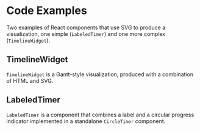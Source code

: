 # Code Examples

Two examples of React components that use SVG to produce a visualization, one simple (`LabeledTimer`) and one more complex (`TimelineWidget`).

## TimelineWidget

`TimelineWidget` is a Gantt-style visualization, produced with a combination of HTML and SVG.

## LabeledTimer

`LabeledTimer` is a component that combines a label and a circular progress indicator implemented in a standalone `CircleTimer` component.
